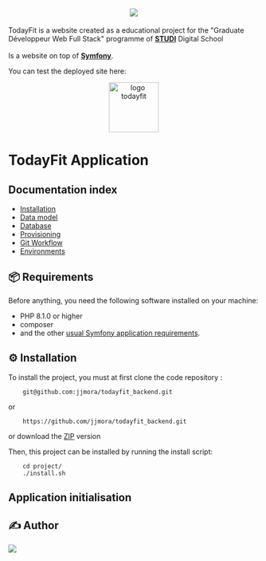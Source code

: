 <h1 align="center">
    <a href="https://admin.todayfit.fr" target="_blank">
        <img src="https://admin.todayfit.fr/build/images/logo_white.png" />
    </a>
</h1>

TodayFit is a website created as a educational project for the "Graduate Développeur Web Full Stack" programme of <b><a href="https://www.studi.com" target="_blank">STUDI</a></b> Digital School
<br></br>
Is a website on top of <b><a href="https://symfony.com" target="_blank">Symfony</a></b>.

You can test the deployed site here: 

<p align="center">
  <a href="https://admin.todayfit.fr"><img src="https://admin.todayfit.fr/build/images/logo_white.png" alt="logo todayfit" width="100px" target="_blank" /></a>
</p>


TodayFit Application
====================

Documentation index
-------------------

  * [Installation](doc/installation.md)
  * [Data model](doc/model.md)
  * [Database](doc/data.md)
  * [Provisioning](doc/provisioning.md)
  * [Git Workflow](doc/git-workflow.md)
  * [Environments](doc/environments.md)
  

📦 Requirements
----------------

Before anything, you need the following software installed on your machine:

  * PHP 8.1.0 or higher
  * composer
  * and the other [usual Symfony application requirements][2].


⚙️ Installation
----------------

To install the project, you must at first clone the code repository :
```
    git@github.com:jjmora/todayfit_backend.git
```
or 
```
    https://github.com/jjmora/todayfit_backend.git
```

or download the <a href="https://github.com/jjmora/todayfit_backend/archive/refs/heads/master.zip">ZIP</a> version

Then, this project can be installed by running the install script:
```
    cd project/
    ./install.sh
```


Application initialisation
--------------------------


✍️ Author
----------
[![](https://github.com/jjmora.png?size=40)](https://github.com/jjmora)

[1]: https://symfony.com/doc/current/best_practices.html
[2]: https://symfony.com/doc/current/setup.html#technical-requirements
[3]: https://symfony.com/doc/current/setup/web_server_configuration.html
[4]: https://symfony.com/download
[5]: https://symfony.com/book